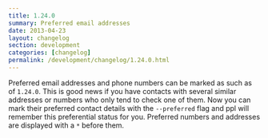 ```yaml
---
title: 1.24.0
summary: Preferred email addresses
date: 2013-04-23
layout: changelog
section: development
categories: [changelog]
permalink: /development/changelog/1.24.0.html
---
```


Preferred email addresses and phone numbers can be marked as such as of
`1.24.0`. This is good news if you have contacts with several similar addresses
or numbers who only tend to check one of them. Now you can mark their preferred
contact details with the `--preferred` flag and ppl will remember this
preferential status for you. Preferred numbers and addresses are displayed with
a `*` before them.
